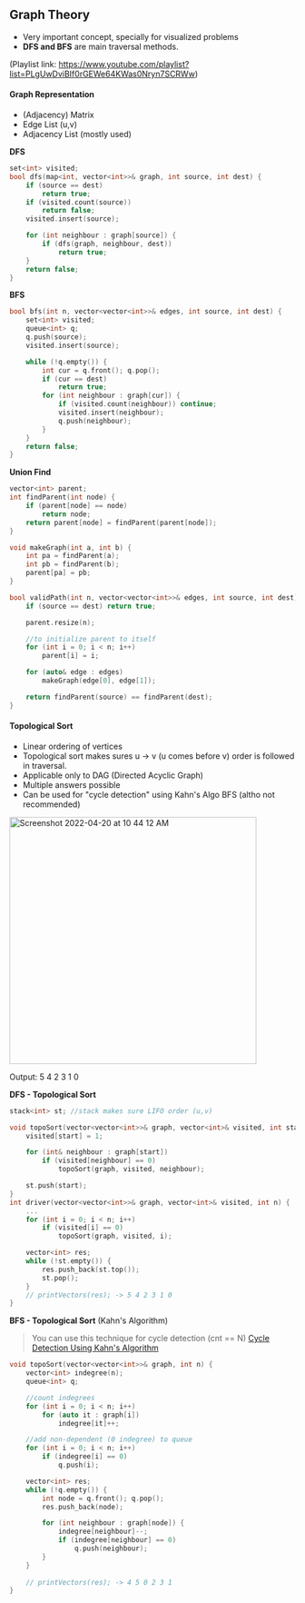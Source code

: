 ## Graph Theory

- Very important concept, specially for visualized problems
- **DFS and BFS** are main traversal methods.

(Playlist link: https://www.youtube.com/playlist?list=PLgUwDviBIf0rGEWe64KWas0Nryn7SCRWw)

#### Graph Representation
- (Adjacency) Matrix
- Edge List (u,v)
- Adjacency List (mostly used)

**DFS**
```cpp
set<int> visited;
bool dfs(map<int, vector<int>>& graph, int source, int dest) {
	if (source == dest)
		return true;
	if (visited.count(source))
		return false;
	visited.insert(source);

	for (int neighbour : graph[source]) {
		if (dfs(graph, neighbour, dest))
			return true;
	}
	return false;
}
```

**BFS**
```cpp
bool bfs(int n, vector<vector<int>>& edges, int source, int dest) {
	set<int> visited;
	queue<int> q;
	q.push(source);
	visited.insert(source);

	while (!q.empty()) {
		int cur = q.front(); q.pop();
		if (cur == dest)
			return true;
		for (int neighbour : graph[cur]) {
			if (visited.count(neighbour)) continue;
			visited.insert(neighbour);
			q.push(neighbour);
		}
	}
	return false;
}
```

**Union Find**
```cpp
vector<int> parent;
int findParent(int node) {
	if (parent[node] == node)
		return node;
	return parent[node] = findParent(parent[node]);
}

void makeGraph(int a, int b) {
	int pa = findParent(a);
	int pb = findParent(b);
	parent[pa] = pb;
}

bool validPath(int n, vector<vector<int>>& edges, int source, int dest) {
	if (source == dest) return true;

	parent.resize(n);

	//to initialize parent to itself
	for (int i = 0; i < n; i++)
		parent[i] = i;

	for (auto& edge : edges)
		makeGraph(edge[0], edge[1]);

	return findParent(source) == findParent(dest);
}
```

#### Topological Sort
 - Linear ordering of vertices
 - Topological sort makes sures u -> v (u comes before v) order is followed in traversal.
 - Applicable only to DAG (Directed Acyclic Graph)
 - Multiple answers possible
 - Can be used for "cycle detection" using Kahn's Algo BFS (altho not recommended)

<img width="435" alt="Screenshot 2022-04-20 at 10 44 12 AM" src="https://user-images.githubusercontent.com/27401142/164155262-04bb8405-4f0c-45e5-9890-9c3104919f10.png">

Output: 5 4 2 3 1 0 

**DFS - Topological Sort**
```cpp
stack<int> st; //stack makes sure LIFO order (u,v)

void topoSort(vector<vector<int>>& graph, vector<int>& visited, int start) {
    visited[start] = 1;

    for (int& neighbour : graph[start])
        if (visited[neighbour] == 0)
            topoSort(graph, visited, neighbour);

    st.push(start);
}
int driver(vector<vector<int>>& graph, vector<int>& visited, int n) {
    ...
    for (int i = 0; i < n; i++)
        if (visited[i] == 0)
            topoSort(graph, visited, i);

    vector<int> res;
    while (!st.empty()) {
        res.push_back(st.top());
        st.pop();
    }
    // printVectors(res); -> 5 4 2 3 1 0 
}
```

**BFS - Topological Sort** (Kahn's Algorithm)
> You can use this technique for cycle detection (cnt == N) [Cycle Detection Using Kahn's Algorithm]()
```cpp
void topoSort(vector<vector<int>>& graph, int n) {
    vector<int> indegree(n);
    queue<int> q;

    //count indegrees
    for (int i = 0; i < n; i++)
        for (auto it : graph[i])
            indegree[it]++;

    //add non-dependent (0 indegree) to queue
    for (int i = 0; i < n; i++)
        if (indegree[i] == 0)
            q.push(i);

    vector<int> res;
    while (!q.empty()) {
        int node = q.front(); q.pop();
        res.push_back(node);

        for (int neighbour : graph[node]) {
            indegree[neighbour]--;
            if (indegree[neighbour] == 0)
                q.push(neighbour);
        }
    }
    
    // printVectors(res); -> 4 5 0 2 3 1 
}
```
